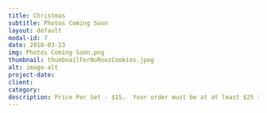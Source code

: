 ```yaml
---
title: Christmas
subtitle: Photos Coming Soon
layout: default
modal-id: 7
date: 2018-03-23
img: Photos Coming Soon.png
thumbnail: thumbnailForNoRoozCookies.jpeg
alt: image-alt
project-date: 
client: 
category: 
description: Price Per Set - $15.  Your order must be at at least $25 to qualify for free delivery. 
---
```


